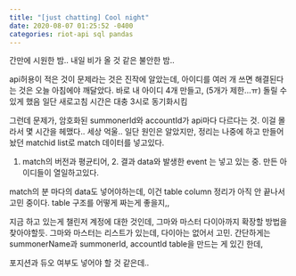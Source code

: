 ```yaml
---
title: "[just chatting] Cool night"
date: 2020-08-07 01:25:52 -0400
categories: riot-api sql pandas
---
```


간만에 시원한 밤.. 내일 비가 올 것 같은 불안한 밤..

api허용이 적은 것이 문제라는 것은 진작에 알았는데, 아이디를 여러 개 쓰면 해결된다는 것은 오늘 아침에야 깨달았다.
바로 내 아이디 4개 만들고, (5개가 제한...ㅠ) 돌릴 수 있게 했음
일단 새로고침 시간은 대충 3시로 동기화시킴

그런데 문제가, 암호화된 summonerId와 accountId가 api마다 다르다는 것.
이걸 몰라서 몇 시간을 헤맸다.. 세상 억울..
일단 원인은 알았지만, 정리는 나중에 하고 만들어놨던 matchid list로 match 데이터를 넣고있다.
1. match의 버전과 평균티어, 2. 결과 data와 발생한 event 는 넣고 있는 중.
만든 아이디들이 열일하고있다.

match의 분 마다의 data도 넣어야하는데, 이건 table column 정리가 아직 안 끝나서 고민 중이다.
table 구조를 어떻게 짜는게 좋을지,,

지금 하고 있는게 챌린저 계정에 대한 것인데, 그마와 마스터 다이아까지 확장할 방법을 찾아야할듯.
그마와 마스터는 리스트가 있는데, 다이아는 없어서 고민.
간단하게는 summonerName과 summonerId, accountId table을 만드는 게 있긴 한데,

포지션과 듀오 여부도 넣어야 할 것 같은데..
